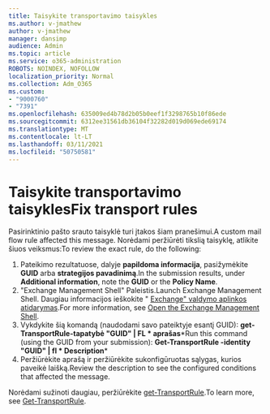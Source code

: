 ```yaml
---
title: Taisykite transportavimo taisykles
ms.author: v-jmathew
author: v-jmathew
manager: dansimp
audience: Admin
ms.topic: article
ms.service: o365-administration
ROBOTS: NOINDEX, NOFOLLOW
localization_priority: Normal
ms.collection: Adm_O365
ms.custom:
- "9000760"
- "7391"
ms.openlocfilehash: 635009ed4b78d2b05b0eef1f3298765b10f86ede
ms.sourcegitcommit: 6312ee31561db36104f32282d019d069ede69174
ms.translationtype: MT
ms.contentlocale: lt-LT
ms.lasthandoff: 03/11/2021
ms.locfileid: "50750581"
---
```

# <a name="fix-transport-rules"></a><span data-ttu-id="8147f-102">Taisykite transportavimo taisykles</span><span class="sxs-lookup"><span data-stu-id="8147f-102">Fix transport rules</span></span>

<span data-ttu-id="8147f-103">Pasirinktinio pašto srauto taisyklė turi įtakos šiam pranešimui.</span><span class="sxs-lookup"><span data-stu-id="8147f-103">A custom mail flow rule affected this message.</span></span> <span data-ttu-id="8147f-104">Norėdami peržiūrėti tikslią taisyklę, atlikite šiuos veiksmus:</span><span class="sxs-lookup"><span data-stu-id="8147f-104">To review the exact rule, do the following:</span></span>

1. <span data-ttu-id="8147f-105">Pateikimo rezultatuose, dalyje **papildoma informacija**, pasižymėkite **GUID** arba **strategijos pavadinimą**.</span><span class="sxs-lookup"><span data-stu-id="8147f-105">In the submission results, under **Additional information**, note the **GUID** or the **Policy Name**.</span></span>
2. <span data-ttu-id="8147f-106">"Exchange Management Shell" Paleistis.</span><span class="sxs-lookup"><span data-stu-id="8147f-106">Launch Exchange Management Shell.</span></span> <span data-ttu-id="8147f-107">Daugiau informacijos ieškokite " [Exchange" valdymo aplinkos atidarymas](https://go.microsoft.com/fwlink/?linkid=2101432).</span><span class="sxs-lookup"><span data-stu-id="8147f-107">For more information, see [Open the Exchange Management Shell](https://go.microsoft.com/fwlink/?linkid=2101432).</span></span>
3. <span data-ttu-id="8147f-108">Vykdykite šią komandą (naudodami savo pateiktyje esantį GUID):  **get-TransportRule-tapatybė "GUID" | FL \* aprašas**\*</span><span class="sxs-lookup"><span data-stu-id="8147f-108">Run this command (using the GUID from your submission):  **Get-TransportRule -identity "GUID" | fl \* Description**\*</span></span>
4. <span data-ttu-id="8147f-109">Peržiūrėkite aprašą ir peržiūrėkite sukonfigūruotas sąlygas, kurios paveikė laišką.</span><span class="sxs-lookup"><span data-stu-id="8147f-109">Review the description to see the configured conditions that affected the message.</span></span>

<span data-ttu-id="8147f-110">Norėdami sužinoti daugiau, peržiūrėkite [get-TransportRule](https://go.microsoft.com/fwlink/?linkid=2101523).</span><span class="sxs-lookup"><span data-stu-id="8147f-110">To learn more, see [Get-TransportRule](https://go.microsoft.com/fwlink/?linkid=2101523).</span></span>
